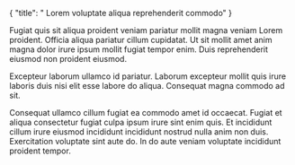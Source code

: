 {
  "title": " Lorem voluptate aliqua reprehenderit commodo"
}

Fugiat quis sit aliqua proident veniam pariatur mollit magna veniam Lorem proident. Officia aliqua pariatur cillum cupidatat. Ut sit mollit amet anim magna dolor irure ipsum mollit fugiat tempor enim. Duis reprehenderit eiusmod non proident eiusmod.

Excepteur laborum ullamco id pariatur. Laborum excepteur mollit quis irure laboris duis nisi elit esse labore do aliqua. Consequat magna commodo ad sit.

Consequat ullamco cillum fugiat ea commodo amet id occaecat. Fugiat et aliqua consectetur fugiat culpa ipsum irure sint enim quis. Et incididunt cillum irure eiusmod incididunt incididunt nostrud nulla anim non duis. Exercitation voluptate sint aute do. In do aute veniam voluptate incididunt proident tempor.